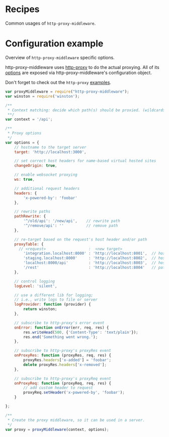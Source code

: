 # Recipes

Common usages of `http-proxy-middleware`.

# Configuration example

Overview of `http-proxy-middleware` specific options.

http-proxy-middleware uses [http-proxy](https://github.com/nodejitsu/node-http-proxy) to do the actual proxying. All of its [options](https://github.com/nodejitsu/node-http-proxy#options) are exposed via http-proxy-middleware's configuration object.

Don't forget to check out the `http-proxy` [examples](https://github.com/nodejitsu/node-http-proxy/tree/master/examples).


```javascript
var proxyMiddleware = require("http-proxy-middleware");
var winston = require('winston');

/**
 * Context matching: decide which path(s) should be proxied. (wildcards supported)
 **/
var context = '/api';

/**
 * Proxy options
 */
var options = {
    // hostname to the target server
    target: 'http://localhost:3000',

    // set correct host headers for name-based virtual hosted sites
    changeOrigin: true,

    // enable websocket proxying
    ws: true,

    // additional request headers
    headers: {
        'x-powered-by': 'foobar'
    },

    // rewrite paths
    pathRewrite: {
        '^/old/api': '/new/api',    // rewrite path
        '^/remove/api': ''          // remove path
    },

    // re-target based on the request's host header and/or path
    proxyTable: {
      // <request>                   :  <new target>
        'integration.localhost:8000' : 'http://localhost:8001',  // host only
        'staging.localhost:8000'     : 'http://localhost:8002',  // host only
        'localhost:8000/api'         : 'http://localhost:8003',  // host + path
        '/rest'                      : 'http://localhost:8004'   // path only
    },

    // control logging
    logLevel: 'silent',

    // use a different lib for logging;
    // i.e., write logs to file or server
    logProvider: function (provider) {
        return winston;
    },

    // subscribe to http-proxy's error event
    onError: function onError(err, req, res) {
        res.writeHead(500, {'Content-Type': 'text/plain'});
        res.end('Something went wrong.');
    },

    // subscribe to http-proxy's proxyRes event
    onProxyRes: function (proxyRes, req, res) {
        proxyRes.headers['x-added'] = 'foobar';
        delete proxyRes.headers['x-removed'];
    },

    // subscribe to http-proxy's proxyReq event
    onProxyReq: function (proxyReq, req, res) {
        // add custom header to request
        proxyReq.setHeader('x-powered-by', 'foobar');
    }

};

/**
 * Create the proxy middleware, so it can be used in a server.
 */
var proxy = proxyMiddleware(context, options);
```
